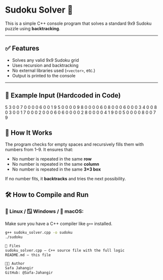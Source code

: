 # Sudoku Solver 🧩

This is a simple C++ console program that solves a standard 9x9 Sudoku puzzle using **backtracking**.

---

## ✅ Features

- Solves any valid 9x9 Sudoku grid
- Uses recursion and backtracking
- No external libraries used (`<vector>`, etc.)
- Output is printed to the console

---

## 🔢 Example Input (Hardcoded in Code)

5 3 0 0 7 0 0 0 0
6 0 0 1 9 5 0 0 0
0 9 8 0 0 0 0 6 0
8 0 0 0 6 0 0 0 3
4 0 0 8 0 3 0 0 1
7 0 0 0 2 0 0 0 6
0 6 0 0 0 0 2 8 0
0 0 0 4 1 9 0 0 5
0 0 0 0 8 0 0 7 9

## 🧠 How It Works

The program checks for empty spaces and recursively fills them with numbers from 1–9. It ensures that:
- No number is repeated in the same **row**
- No number is repeated in the same **column**
- No number is repeated in the same **3×3 box**

If no number fits, it **backtracks** and tries the next possibility.


## 🛠 How to Compile and Run

### 🐧 Linux / 🪟 Windows / 🍎 macOS:

Make sure you have a C++ compiler like `g++` installed.

```bash
g++ sudoku_solver.cpp -o sudoku
./sudoku

📁 Files
sudoku_solver.cpp – C++ source file with the full logic
README.md – this file

🧑‍💻 Author
Safa Jahangir
GitHub: @Safa-Jahangir

